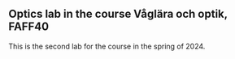 ## Optics lab in the course Våglära och optik, FAFF40
This is the second lab for the course in the spring of 2024.
